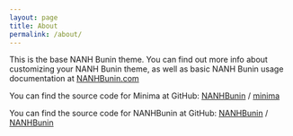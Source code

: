 ```yaml
---
layout: page
title: About
permalink: /about/
---
```


This is the base NANH Bunin theme. You can find out more info about customizing your NANH Bunin theme, as well as basic NANH Bunin usage documentation at [NANHBunin.com](https://NANHBunin.com/)

You can find the source code for Minima at GitHub:
[NANHBunin][NANHBunin-organization] /
[minima](https://github.com/NANHBunin/nanhbunsin.github.io)

You can find the source code for NANHBunin at GitHub:
[NANHBunin][NANHBunin-organization] /
[NANHBunin](https://github.com/NANHBunin/NANHBunin)


[NANHBunin-organization]: https://github.com/NANHBunin
